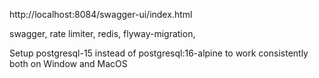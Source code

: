 http://localhost:8084/swagger-ui/index.html

swagger,
rate limiter,
redis,
flyway-migration,

Setup postgresql-15 instead of postgresql:16-alpine to work consistently both on Window and MacOS 